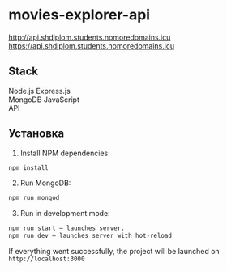 # movies-explorer-api

http://api.shdiplom.students.nomoredomains.icu
https://api.shdiplom.students.nomoredomains.icu



## Stack
Node.js 
Express.js  
MongoDB 
JavaScript  
API 


## Установка



1. Install NPM dependencies:</br>

```sh
npm install
```

2. Run MongoDB: 

```sh
npm run mongod  
```

3. Run in development mode:</br>  

```sh
npm run start — launches server.  
npm run dev — launches server with hot-reload 
```

If everything went successfully, the project will be launched on `http://localhost:3000`
